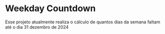 # Weekday Countdown

Esse projeto atualmente realiza o cálculo de quantos dias da semana faltam até o dia 31 dezembro de 2024
